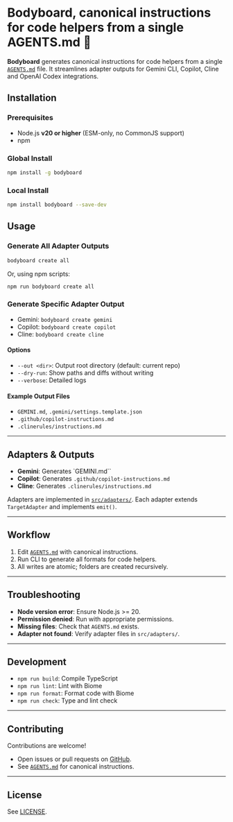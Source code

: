 # Bodyboard, canonical instructions for code helpers from a single AGENTS.md 🌊
**Bodyboard** generates canonical instructions for code helpers from a single [`AGENTS.md`](./AGENTS.md) file. It streamlines adapter outputs for Gemini CLI, Copilot, Cline and OpenAI Codex integrations.

## Installation

### Prerequisites

- Node.js **v20 or higher** (ESM-only, no CommonJS support)
- npm

### Global Install

```bash
npm install -g bodyboard
```

### Local Install

```bash
npm install bodyboard --save-dev
```

## Usage

### Generate All Adapter Outputs

```bash
bodyboard create all
```

Or, using npm scripts:

```bash
npm run bodyboard create all
```

### Generate Specific Adapter Output

- Gemini: `bodyboard create gemini`
- Copilot: `bodyboard create copilot`
- Cline: `bodyboard create cline`

#### Options

- `--out <dir>`: Output root directory (default: current repo)
- `--dry-run`: Show paths and diffs without writing
- `--verbose`: Detailed logs

#### Example Output Files

- `GEMINI.md`, `.gemini/settings.template.json`
- `.github/copilot-instructions.md`
- `.clinerules/instructions.md`

---

## Adapters & Outputs

- **Gemini**: Generates `GEMINI.md``
- **Copilot**: Generates `.github/copilot-instructions.md`
- **Cline**: Generates `.clinerules/instructions.md`

Adapters are implemented in [`src/adapters/`](./src/adapters/). Each adapter extends `TargetAdapter` and implements `emit()`.

---

## Workflow

1. Edit [`AGENTS.md`](./AGENTS.md) with canonical instructions.
2. Run CLI to generate all formats for code helpers.
3. All writes are atomic; folders are created recursively.

---

## Troubleshooting

- **Node version error**: Ensure Node.js >= 20.
- **Permission denied**: Run with appropriate permissions.
- **Missing files**: Check that `AGENTS.md` exists.
- **Adapter not found**: Verify adapter files in `src/adapters/`.

---

## Development

- `npm run build`: Compile TypeScript
- `npm run lint`: Lint with Biome
- `npm run format`: Format code with Biome
- `npm run check`: Type and lint check

---

## Contributing

Contributions are welcome!
- Open issues or pull requests on [GitHub](https://github.com/louisbrulenaudet/bodyboard).
- See [`AGENTS.md`](./AGENTS.md) for canonical instructions.

---

## License

See [LICENSE](./LICENSE).
